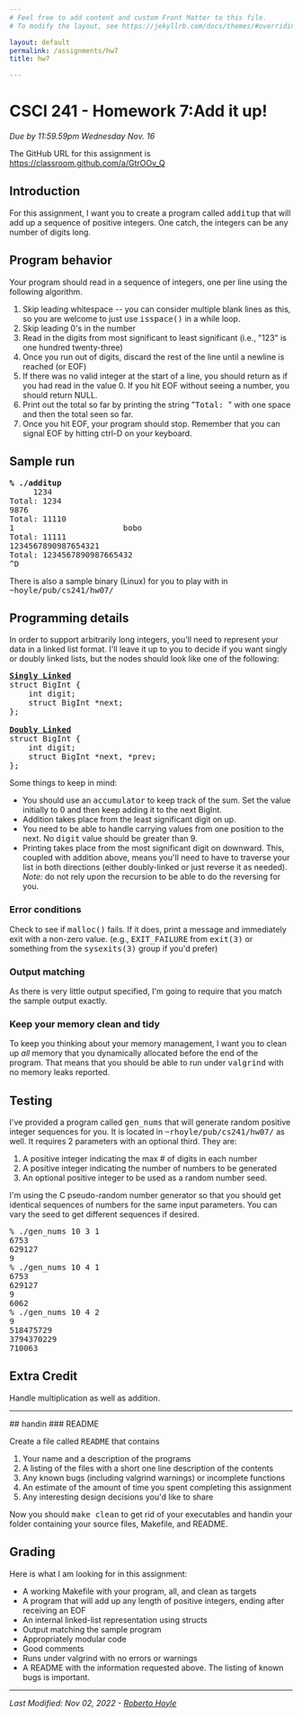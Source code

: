 ```yaml
---
# Feel free to add content and custom Front Matter to this file.
# To modify the layout, see https://jekyllrb.com/docs/themes/#overriding-theme-defaults

layout: default
permalink: /assignments/hw7
title: hw7

---
```


# CSCI 241 - Homework 7:Add it up!

<em>Due by 11:59.59pm Wednesday Nov. 16</em>


The GitHub URL for this assignment is <a href="https://classroom.github.com/a/GtrOOv_Q">https://classroom.github.com/a/GtrOOv_Q</a>


## Introduction

For this assignment, I want you to create a program called <tt>additup</tt>
that will add up a sequence of positive integers.  One catch, the integers
can be any number of digits long. 


## Program behavior

Your program should read in a sequence of integers, one per line using the
following algorithm.


1. Skip leading whitespace -- you can consider multiple blank lines as
this, so you are welcome to just use <tt>isspace()</tt> in a while
loop.
1. Skip leading 0's in the number
1. Read in the digits from most significant to least significant (i.e.,
"123" is one hundred twenty-three)
1. Once you run out of digits, discard the rest of the line until a newline
is reached (or EOF)
1. If there was no valid integer at the start of a line, you should return
as if you had read in the value 0.  If you hit EOF without seeing a
number, you should return NULL.
1. Print out the total so far by printing the string "<tt>Total: </tt>"
with one space and then the total seen so far.
1. Once you hit EOF, your program should stop.  Remember that you can signal
EOF by hitting ctrl-D on your keyboard.

## Sample run
<pre class="boxed">
<b>% <span class="typed">./additup</span></b>
	 <span class="typed">1234</span> 
Total: 1234
<span class="typed">9876</span> 
Total: 11110
<span class="typed">1                       bobo</span>
Total: 11111
<span class="typed">1234567890987654321</span>
Total: 1234567890987665432
<span class="typed">^D</span>
</pre>


There is also a sample binary (Linux) for you to play with in
<tt>~hoyle/pub/cs241/hw07/</tt>



## Programming details

In order to support arbitrarily long integers, you'll need to represent your
data in a linked list format.  I'll leave it up to you to decide if you want
singly or doubly linked lists, but the nodes should look like one of the
following:

<pre class="boxed">
<b><u>Singly Linked</u></b>
struct BigInt {
	int digit;
	struct BigInt *next;
};

<b><u>Doubly Linked</u></b>
struct BigInt {
	int digit;
	struct BigInt *next, *prev;
};
</pre>


Some things to keep in mind:

* You should use an <tt>accumulator</tt> to keep track of the sum.  Set
the value initially to 0 and then keep adding it to the next BigInt.
* Addition takes place from the least significant digit on up.
* You need to be able to handle carrying values from one position to the
next.  No <tt>digit</tt> value should be greater than 9.
* Printing takes place from the most significant digit on downward.  This,
coupled with addition above, means you'll need to have to traverse your
list in both directions (either doubly-linked or just reverse it as
needed).  <em>Note:</em> do not rely upon the recursion to be able to do
the reversing for you.

### Error conditions

Check to see if <tt>malloc()</tt> fails.  If it does, print a message and
immediately exit with a non-zero value.  (e.g., <tt>EXIT_FAILURE</tt> from
<tt>exit(3)</tt> or something from the <tt>sysexits(3)</tt> group if you'd
prefer)


### Output matching

As there is very little output specified, I'm going to require that you
match the sample output exactly.


### Keep your memory clean and tidy

To keep you thinking about your memory management, I want you to clean up
<em>all</em> memory that you dynamically allocated before the end of the
program.  That means that you should be able to run under <tt>valgrind</tt>
with no memory leaks reported.


## Testing

I've provided a program called <tt>gen_nums</tt> that will generate random
positive integer sequences for you.  It is located in
<tt>~rhoyle/pub/cs241/hw07/</tt> as well.  It requires 2 parameters with
an optional third.  They are:


1. A positive integer indicating the max # of digits in each number
1. A positive integer indicating the number of numbers to be generated
1. An optional positive integer to be used as a random number seed.



I'm using the C pseudo-random number generator so that you should get
identical sequences of numbers for the same input parameters.  You can vary
the seed to get different sequences if desired.


<pre class="boxed">
% <span class="typed">./gen_nums 10 3 1</span> 
6753
629127
9
% <span class="typed">./gen_nums 10 4 1</span> 
6753
629127
9
6062
% <span class="typed">./gen_nums 10 4 2</span> 
9
518475729
3794370229
710063
</pre>


## Extra Credit

Handle multiplication as well as addition.


<hr>
## handin
### README

Create a file called <tt>README</tt> that contains

1. Your name and a description of the programs
1. A listing of the files with a short one line description of the contents
1. Any known bugs (including valgrind warnings) or incomplete functions
1. An estimate of the amount of time you spent completing this assignment
1. Any interesting design decisions you'd like to share

Now you should <tt>make clean</tt> to get rid of your executables and
handin your folder containing your source files, Makefile, and README. 


## Grading

Here is what I am looking for in this assignment:

* A working Makefile with your program, all, and clean as targets
* A program that will add up any length of positive integers, ending after
receiving an EOF
* An internal linked-list representation using structs
* Output matching the sample program
* Appropriately modular code
* Good comments
* Runs under valgrind with no errors or warnings
* A README with the information requested above.  The listing of known
bugs is important.

<hr>
<address>Last Modified: Nov 02, 2022 - <a href="mailto:rhoyle@oberlin.edu">Roberto Hoyle</a></address>


